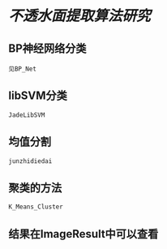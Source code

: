 # ***不透水面提取算法研究*** <br>
## BP神经网络分类 <br>
```
见BP_Net
```
## libSVM分类 <br>
```
JadeLibSVM
```
## 均值分割 <br>
```
junzhidiedai
```

## 聚类的方法 <br>
```
K_Means_Cluster
```


## 结果在ImageResult中可以查看 <br>